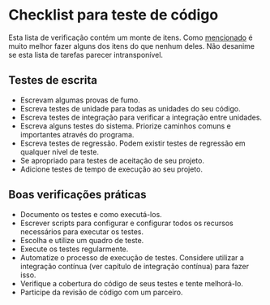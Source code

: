 # Checklist para teste de código

Esta lista de verificação contém um monte de itens. Como [mencionado](#Write_tests_any_tests) é muito melhor fazer alguns dos itens do que nenhum deles. Não desanime se esta lista de tarefas parecer intransponível.

## Testes de escrita

- Escrevam algumas provas de fumo.
- Escreva testes de unidade para todas as unidades do seu código.
- Escreva testes de integração para verificar a integração entre unidades.
- Escreva alguns testes do sistema. Priorize caminhos comuns e importantes através do programa.
- Escreva testes de regressão. Podem existir testes de regressão em qualquer nível de teste.
- Se apropriado para testes de aceitação de seu projeto.
- Adicione testes de tempo de execução ao seu projeto.

## Boas verificações práticas

- Documento os testes e como executá-los.
- Escrever scripts para configurar e configurar todos os recursos necessários para executar os testes.
- Escolha e utilize um quadro de teste.
- Execute os testes regularmente.
- Automatize o processo de execução de testes. Considere utilizar a integração contínua (ver capítulo de integração contínua) para fazer isso.
- Verifique a cobertura do código de seus testes e tente melhorá-lo.
- Participe da revisão de código com um parceiro.
